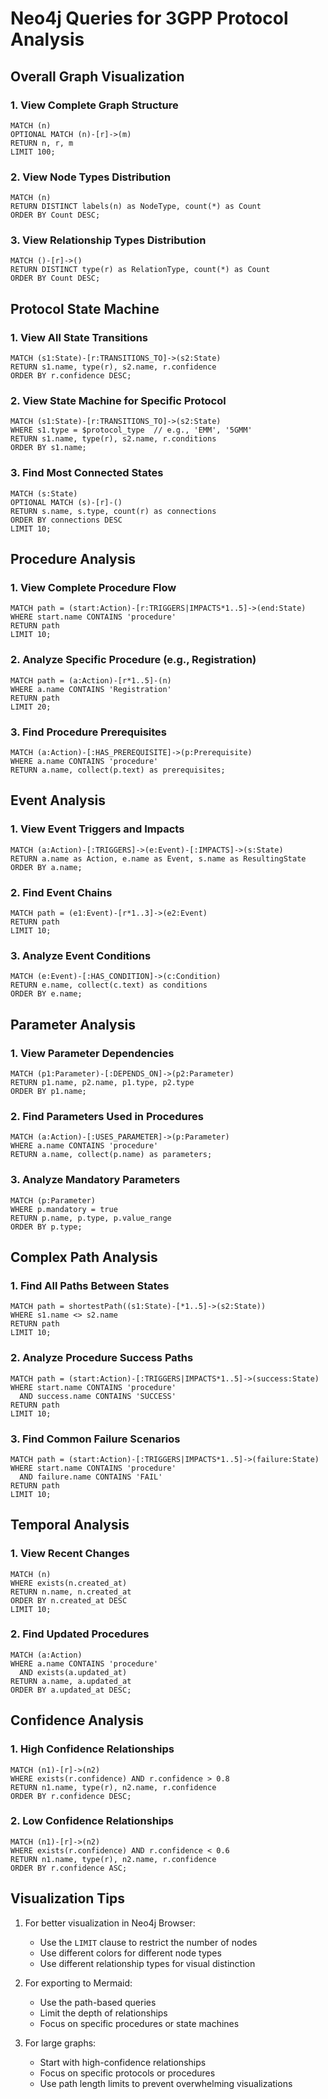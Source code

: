 # Neo4j Queries for 3GPP Protocol Analysis

## Overall Graph Visualization

### 1. View Complete Graph Structure
```cypher
MATCH (n)
OPTIONAL MATCH (n)-[r]->(m)
RETURN n, r, m
LIMIT 100;
```

### 2. View Node Types Distribution
```cypher
MATCH (n)
RETURN DISTINCT labels(n) as NodeType, count(*) as Count
ORDER BY Count DESC;
```

### 3. View Relationship Types Distribution
```cypher
MATCH ()-[r]->()
RETURN DISTINCT type(r) as RelationType, count(*) as Count
ORDER BY Count DESC;
```

## Protocol State Machine

### 1. View All State Transitions
```cypher
MATCH (s1:State)-[r:TRANSITIONS_TO]->(s2:State)
RETURN s1.name, type(r), s2.name, r.confidence
ORDER BY r.confidence DESC;
```

### 2. View State Machine for Specific Protocol
```cypher
MATCH (s1:State)-[r:TRANSITIONS_TO]->(s2:State)
WHERE s1.type = $protocol_type  // e.g., 'EMM', '5GMM'
RETURN s1.name, type(r), s2.name, r.conditions
ORDER BY s1.name;
```

### 3. Find Most Connected States
```cypher
MATCH (s:State)
OPTIONAL MATCH (s)-[r]-()
RETURN s.name, s.type, count(r) as connections
ORDER BY connections DESC
LIMIT 10;
```

## Procedure Analysis

### 1. View Complete Procedure Flow
```cypher
MATCH path = (start:Action)-[r:TRIGGERS|IMPACTS*1..5]->(end:State)
WHERE start.name CONTAINS 'procedure'
RETURN path
LIMIT 10;
```

### 2. Analyze Specific Procedure (e.g., Registration)
```cypher
MATCH path = (a:Action)-[r*1..5]-(n)
WHERE a.name CONTAINS 'Registration'
RETURN path
LIMIT 20;
```

### 3. Find Procedure Prerequisites
```cypher
MATCH (a:Action)-[:HAS_PREREQUISITE]->(p:Prerequisite)
WHERE a.name CONTAINS 'procedure'
RETURN a.name, collect(p.text) as prerequisites;
```

## Event Analysis

### 1. View Event Triggers and Impacts
```cypher
MATCH (a:Action)-[:TRIGGERS]->(e:Event)-[:IMPACTS]->(s:State)
RETURN a.name as Action, e.name as Event, s.name as ResultingState
ORDER BY a.name;
```

### 2. Find Event Chains
```cypher
MATCH path = (e1:Event)-[r*1..3]->(e2:Event)
RETURN path
LIMIT 10;
```

### 3. Analyze Event Conditions
```cypher
MATCH (e:Event)-[:HAS_CONDITION]->(c:Condition)
RETURN e.name, collect(c.text) as conditions
ORDER BY e.name;
```

## Parameter Analysis

### 1. View Parameter Dependencies
```cypher
MATCH (p1:Parameter)-[:DEPENDS_ON]->(p2:Parameter)
RETURN p1.name, p2.name, p1.type, p2.type
ORDER BY p1.name;
```

### 2. Find Parameters Used in Procedures
```cypher
MATCH (a:Action)-[:USES_PARAMETER]->(p:Parameter)
WHERE a.name CONTAINS 'procedure'
RETURN a.name, collect(p.name) as parameters;
```

### 3. Analyze Mandatory Parameters
```cypher
MATCH (p:Parameter)
WHERE p.mandatory = true
RETURN p.name, p.type, p.value_range
ORDER BY p.type;
```

## Complex Path Analysis

### 1. Find All Paths Between States
```cypher
MATCH path = shortestPath((s1:State)-[*1..5]->(s2:State))
WHERE s1.name <> s2.name
RETURN path
LIMIT 10;
```

### 2. Analyze Procedure Success Paths
```cypher
MATCH path = (start:Action)-[:TRIGGERS|IMPACTS*1..5]->(success:State)
WHERE start.name CONTAINS 'procedure'
  AND success.name CONTAINS 'SUCCESS'
RETURN path
LIMIT 10;
```

### 3. Find Common Failure Scenarios
```cypher
MATCH path = (start:Action)-[:TRIGGERS|IMPACTS*1..5]->(failure:State)
WHERE start.name CONTAINS 'procedure'
  AND failure.name CONTAINS 'FAIL'
RETURN path
LIMIT 10;
```

## Temporal Analysis

### 1. View Recent Changes
```cypher
MATCH (n)
WHERE exists(n.created_at)
RETURN n.name, n.created_at
ORDER BY n.created_at DESC
LIMIT 10;
```

### 2. Find Updated Procedures
```cypher
MATCH (a:Action)
WHERE a.name CONTAINS 'procedure'
  AND exists(a.updated_at)
RETURN a.name, a.updated_at
ORDER BY a.updated_at DESC;
```

## Confidence Analysis

### 1. High Confidence Relationships
```cypher
MATCH (n1)-[r]->(n2)
WHERE exists(r.confidence) AND r.confidence > 0.8
RETURN n1.name, type(r), n2.name, r.confidence
ORDER BY r.confidence DESC;
```

### 2. Low Confidence Relationships
```cypher
MATCH (n1)-[r]->(n2)
WHERE exists(r.confidence) AND r.confidence < 0.6
RETURN n1.name, type(r), n2.name, r.confidence
ORDER BY r.confidence ASC;
```

## Visualization Tips

1. For better visualization in Neo4j Browser:
   - Use the `LIMIT` clause to restrict the number of nodes
   - Use different colors for different node types
   - Use different relationship types for visual distinction

2. For exporting to Mermaid:
   - Use the path-based queries
   - Limit the depth of relationships
   - Focus on specific procedures or state machines

3. For large graphs:
   - Start with high-confidence relationships
   - Focus on specific protocols or procedures
   - Use path length limits to prevent overwhelming visualizations